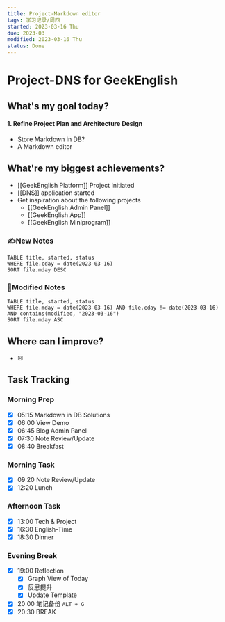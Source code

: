```yaml
---
title: Project-Markdown editor
tags: 学习记录/周四
started: 2023-03-16 Thu
due: 2023-03
modified: 2023-03-16 Thu
status: Done
---
```

# Project-DNS for GeekEnglish
## What's my goal today?
#### 1. Refine Project Plan and Architecture Design
- Store Markdown in DB?
- A Markdown editor
## What're my biggest achievements?
- [[GeekEnglish Platform]] Project Initiated
- [[DNS]] application started
- Get inspiration about the following projects
	- [[GeekEnglish Admin Panel]]
	- [[GeekEnglish App]]
	- [[GeekEnglish Miniprogram]]
### ✍️New Notes

```dataview
TABLE title, started, status
WHERE file.cday = date(2023-03-16)
SORT file.mday DESC
```

### 📝Modified Notes

```dataview
TABLE title, started, status
WHERE file.mday = date(2023-03-16) AND file.cday != date(2023-03-16) AND contains(modified, "2023-03-16")
SORT file.mday ASC
```

## Where can I improve?
- [x] 
## Task Tracking
### Morning Prep
- [x] 05:15 Markdown in DB Solutions
- [x] 06:00 View Demo
- [x] 06:45 Blog Admin Panel
- [x] 07:30 Note Review/Update
- [x] 08:40 Breakfast
### Morning Task
- [x] 09:20 Note Review/Update
- [x] 12:20 Lunch
### Afternoon Task
- [x] 13:00 Tech & Project
- [x] 16:30 English-Time
- [x] 18:30 Dinner
### Evening Break
- [x] 19:00 Reflection
	- [x] Graph View of Today
	- [x] 反思提升
	- [x] Update Template 
- [x] 20:00 笔记备份 `ALT + G`
- [x] 20:30 BREAK